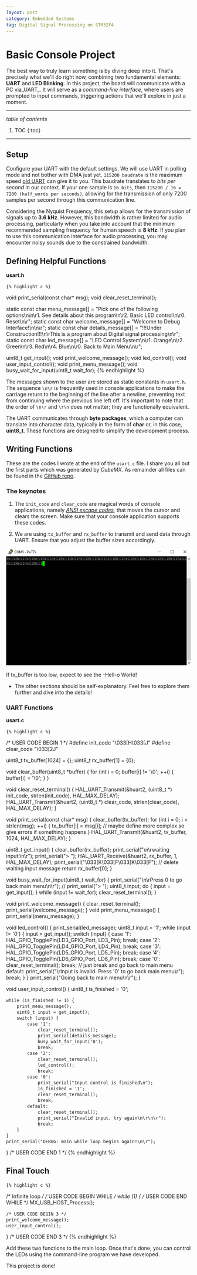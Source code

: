 ```yaml
---
layout: post
category: Embedded Systems
tag: Digital Signal Processing on STM32F4
---
```


# Basic Console Project
The best way to truly learn something is by diving deep into it. That's precisely what we'll do right now, combining 
two fundamental elements: **UART** and **LED Blinking**. In this project, the board will communicate with a PC via_UART_. It will serve as a _command-line interface_, where users are prompted to input commands, triggering actions that we'll explore in just a moment.

---
_table of contents_
1. TOC
{:toc}
---

## Setup

Configure your UART with the default settings. We will use UART in polling mode and not bother with DMA just yet. `115200 baudrate` is the maximum speed [old UART][old_uart] can give it to you. This baudrate translates to _bits per second_ in our context. If your one sample is `16 bits`, then `115200 / 16 = 7200 (half_words per seconds)`, allowing for the transmission of only 7200 samples per second through this communication line. 

Considering the Nyquist Frequency, this setup allows for the transmission of signals up to **3.6 kHz**. However, this bandwidth is rather limited for audio processing, particularly when you take into account that the minimum recommended sampling frequency for human speech is **8 kHz**. If you plan to use this communication interface for audio processing, you may encounter noisy sounds due to the constrained bandwidth.

## Defining Helpful Functions

**usart.h**

    {% highlight c %}
void print_serial(const char* msg);
void clear_reset_terminal();

static const char menu_message[] = "Pick one of the following options\n\n\r1. See details about this program\n\r2. Basic LED control\n\r0. Reset\n\r";
static const char welcome_message[] = "Welcome to Debug Interface!\n\n\r";
static const char details_message[] = "!!!Under Construction!!!\n\rThis is a program about Digital signal processing\n\r";
static const char led_message[] = "LED Control System\n\r1. Orange\n\r2. Green\n\r3. Red\n\r4. Blue\n\r0. Back to Main Menu\n\r";

uint8_t get_input();
void print_welcome_message();
void led_control();
void user_input_control();
void print_menu_message();
void busy_wait_for_input(uint8_t wait_for);
    {% endhighlight %}

The messages shown to the user are stored as static constants in `usart.h`. The sequence `\n\r` is frequently used in console applications to make the carriage return to the beginning of the line after a newline, preventing text from continuing where the previous line left off. It's important to note that the order of `\n\r` and `\r\n` does not matter; they are functionally equivalent.

The UART communicates through **byte packages**, which a computer can translate into character data, typically in the form of **char** or, in this case, **uint8_t**. These functions are designed to simplify the development process.

## Writing Functions

These are the codes I wrote at the end of the `usart.c` file. I share you all but the first parts which was generated by _CubeMX_. As remainder all files can be found in the [GitHub repo][github_repo].

### The keynotes

1. The `init_code` and `clear_code` are magical words of console applications, namely [_ANSI escape codes_][ansi_codes], that moves the cursor and clears the screen. Make sure that your console application supports these codes.

2. We are using `tx_buffer` and `rx_buffer` to transmit and send data through UART. Ensure that you adjust the buffer sizes accordingly.

<img alt="alt"   class="center" src="/../../assets/hell_console.png" />
<p class="center">If tx_buffer is too low, expect to see the -Hell-o World!</p>

- The other sections should be self-explanatory. Feel free to explore them further and dive into the details!

### UART Functions

**usart.c**

    {% highlight c %}
/* USER CODE BEGIN 1 */
#define init_code "\033[H\033[J"
#define clear_code "\033[2J"

uint8_t tx_buffer[1024] = {};
uint8_t rx_buffer[1] = {0};

void clear_buffer(uint8_t *buffer) {
    for (int i = 0; buffer[i] != '\0'; ++i) {
        buffer[i] = '\0';
    }
}

void clear_reset_terminal() {
    HAL_UART_Transmit(&huart2, (uint8_t *) init_code, strlen(init_code), HAL_MAX_DELAY);
    HAL_UART_Transmit(&huart2, (uint8_t *) clear_code, strlen(clear_code), HAL_MAX_DELAY);
}

void print_serial(const char* msg) {
    clear_buffer(tx_buffer);
    for (int i = 0; i < strlen(msg); ++i) {
        tx_buffer[i] = msg[i];  // maybe define more complex so give errors if something happens
    }
    HAL_UART_Transmit(&huart2, tx_buffer, 1024, HAL_MAX_DELAY);
}

uint8_t get_input() {
    clear_buffer(rx_buffer);
    print_serial("\n\rwaiting input:\n\r");
    print_serial("> ");
    HAL_UART_Receive(&huart2, rx_buffer, 1, HAL_MAX_DELAY);
    print_serial("\033[K\033[F\033[K\033[F");  // delete waiting input message
    return rx_buffer[0];
}

void busy_wait_for_input(uint8_t wait_for) {
    print_serial("\n\rPress 0 to go back main menu\n\r");
//    print_serial("> ");
    uint8_t input;
    do {
        input = get_input();
    } while (input != wait_for);
    clear_reset_terminal();
}

void print_welcome_message() {
    clear_reset_terminal();
    print_serial(welcome_message);
}
void print_menu_message() {
    print_serial(menu_message);
}

void led_control() {
    print_serial(led_message);
    uint8_t input = '1';
    while (input != '0') {
        input = get_input();
        switch (input) {
            case '1':
                HAL_GPIO_TogglePin(LD3_GPIO_Port, LD3_Pin);
                break;
            case '2':
                HAL_GPIO_TogglePin(LD4_GPIO_Port, LD4_Pin);
                break;
            case '3':
                HAL_GPIO_TogglePin(LD5_GPIO_Port, LD5_Pin);
                break;
            case '4':
                HAL_GPIO_TogglePin(LD6_GPIO_Port, LD6_Pin);
                break;
            case '0':
                clear_reset_terminal();
                break; // just break and go back to main menu
            default:
                print_serial("\rInput is invalid. Press \'0\' to go back main menu\r");
                break;
        }
    }
    print_serial("Going back to main menu\n\r");
}

void user_input_control() {
    uint8_t is_finished = '0';

    while (is_finished != 1) {
        print_menu_message();
        uint8_t input = get_input();
        switch (input) {
            case '1':
                clear_reset_terminal();
                print_serial(details_message);
                busy_wait_for_input('0');
                break;
            case '2':
                clear_reset_terminal();
                led_control();
                break;
            case '0':
                print_serial("Input control is finished\n");
                is_finished = '1';
                clear_reset_terminal();
                break;
            default:
                clear_reset_terminal();
                print_serial("Invalid input, try again\n\r\n\r");
                break;
        }
    }
    print_serial("DEBUG: main while loop begins again!\n\r");
}
/* USER CODE END 1 */
    {% endhighlight %}


## Final Touch

    {% highlight c %}
/* Infinite loop */
/* USER CODE BEGIN WHILE */
while (1)
{
    /* USER CODE END WHILE */
    MX_USB_HOST_Process();

    /* USER CODE BEGIN 3 */
    print_welcome_message();
    user_input_control();

}
/* USER CODE END 3 */
    {% endhighlight %}

Add these two functions to the main loop. Once that's done, you can control the LEDs using the command-line program we have developed.

This project is done!


[old_uart]: https://www.analog.com/en/analog-dialogue/articles/uart-a-hardware-communication-protocol.html
[github_repo]: https://www.analog.com/en/analog-dialogue/articles/uart-a-hardware-communication-protocol.html
[ansi_codes]: https://en.wikipedia.org/wiki/ANSI_escape_code